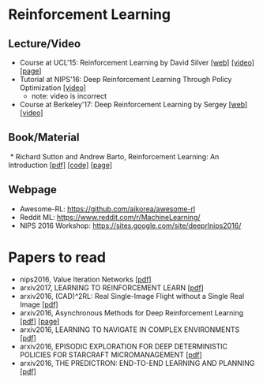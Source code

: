 # Reinforcement Learning
## Lecture/Video
  * Course at UCL'15: Reinforcement Learning by David Silver [[web]](http://www0.cs.ucl.ac.uk/staff/d.silver/web/Teaching.html) [[video]](https://www.youtube.com/watch?v=2pWv7GOvuf0&list=PL7-jPKtc4r78-wCZcQn5IqyuWhBZ8fOxT) [[page]](rl/course-ucl.md)
  * Tutorial at NIPS'16: Deep Reinforcement Learning Through Policy Optimization [[video]](https://channel9.msdn.com/Events/Neural-Information-Processing-Systems-Conference/Neural-Information-Processing-Systems-Conference-NIPS-2016/Deep-Reinforcement-Learning-Through-Policy-Optimization)
    * note: video is incorrect
  * Course at Berkeley'17: Deep Reinforcement Learning by Sergey [[web]](http://rll.berkeley.edu/deeprlcourse/) [[video]](https://www.youtube.com/playlist?list=PLkFD6_40KJIwTmSbCv9OVJB3YaO4sFwkX)

## Book/Material
  * Richard Sutton and Andrew Barto, Reinforcement Learning: An Introduction [[pdf]](https://webdocs.cs.ualberta.ca/~sutton/book/bookdraft2016sep.pdf) [[code]](https://webdocs.cs.ualberta.ca/~sutton/book/code/code.html) [[page]](rl/book.md)

## Webpage
  * Awesome-RL: https://github.com/aikorea/awesome-rl
  * Reddit ML: https://www.reddit.com/r/MachineLearning/
  * NIPS 2016 Workshop: https://sites.google.com/site/deeprlnips2016/

# Papers to read
* nips2016, Value Iteration Networks [[pdf]](https://arxiv.org/pdf/1602.02867v2.pdf)
* arxiv2017, LEARNING TO REINFORCEMENT LEARN [[pdf]](https://arxiv.org/pdf/1611.05763v3.pdf)
* arxiv2016, (CAD)^2RL: Real Single-Image Flight without a Single Real Image [[pdf]](https://arxiv.org/pdf/1611.04201.pdf)
* arxiv2016, Asynchronous Methods for Deep Reinforcement Learning [[pdf]](https://arxiv.org/pdf/1602.01783v2.pdf) [[page]](rl/a3c.md)
* arxiv2016, LEARNING TO NAVIGATE IN COMPLEX ENVIRONMENTS [[pdf]](https://arxiv.org/pdf/1611.03673v3.pdf)
* arxiv2016, EPISODIC EXPLORATION FOR DEEP DETERMINISTIC POLICIES FOR STARCRAFT MICROMANAGEMENT [[pdf]](https://openreview.net/pdf?id=r1LXit5ee)
* arxiv2016, THE PREDICTRON: END-TO-END LEARNING AND PLANNING [[pdf]](https://openreview.net/pdf?id=BkJsCIcgl)
